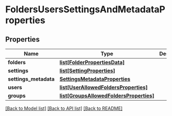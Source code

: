 # FoldersUsersSettingsAndMetadataProperties

## Properties
Name | Type | Description | Notes
------------ | ------------- | ------------- | -------------
**folders** | [**list[FolderPropertiesData]**](FolderPropertiesData.md) |  | [optional] 
**settings** | [**list[SettingProperties]**](SettingProperties.md) |  | [optional] 
**settings_metadata** | [**SettingsMetadataProperties**](SettingsMetadataProperties.md) |  | [optional] 
**users** | [**list[UserAllowedFoldersProperties]**](UserAllowedFoldersProperties.md) |  | [optional] 
**groups** | [**list[GroupsAllowedFoldersProperties]**](GroupsAllowedFoldersProperties.md) |  | [optional] 

[[Back to Model list]](../README.md#documentation-for-models) [[Back to API list]](../README.md#documentation-for-api-endpoints) [[Back to README]](../README.md)


